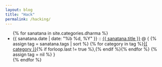 ```yaml
---
layout: blog
title: "Hack"
permalink: /hacking/
---
```


<ul class="posts">
    {% for sanatana in site.categories.dharma %}
        <li>
            <span class="post-date">{{ sanatana.date | date: "%b %d, %Y" }}</span>
            ::
            <a class="post-link" href="{{ sanatana.url }}">{{ sanatana.title }}</a>
            @ {
            {% assign tag = sanatana.tags | sort %}
            {% for category in tag %}<span><a href="{{ site.baseurl }}category/#{{ category }}" class="reserved">{{ category }}</a>{% if forloop.last != true %},{% endif %}</span>{% endfor %}
            {% assign tag = nil %}
            }
        </li>
    {% endfor %}
</ul>
